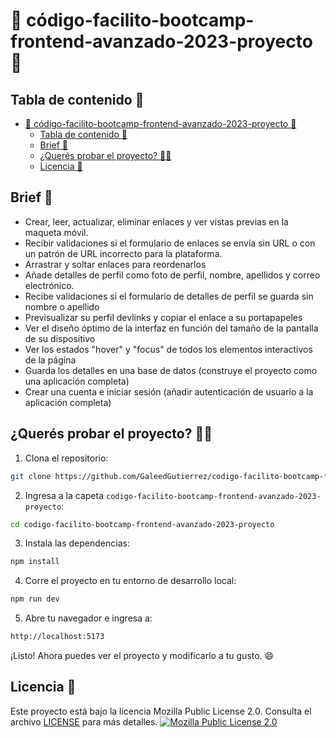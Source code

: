 # 🐊 código-facilito-bootcamp-frontend-avanzado-2023-proyecto 🐊

## Tabla de contenido 📖

- [🐊 código-facilito-bootcamp-frontend-avanzado-2023-proyecto 🐊](#-código-facilito-bootcamp-frontend-avanzado-2023-proyecto-)
	- [Tabla de contenido 📖](#tabla-de-contenido-)
	- [Brief 📝](#brief-)
	- [¿Querés probar el proyecto? 👨‍💻](#querés-probar-el-proyecto-)
	- [Licencia 📄](#licencia-)

## Brief 📝

- Crear, leer, actualizar, eliminar enlaces y ver vistas previas en la maqueta móvil.
- Recibir validaciones si el formulario de enlaces se envía sin URL o con un patrón de URL incorrecto para la plataforma.
- Arrastrar y soltar enlaces para reordenarlos
- Añade detalles de perfil como foto de perfil, nombre, apellidos y correo electrónico.
- Recibe validaciones si el formulario de detalles de perfil se guarda sin nombre o apellido
- Previsualizar su perfil devlinks y copiar el enlace a su portapapeles
- Ver el diseño óptimo de la interfaz en función del tamaño de la pantalla de su dispositivo
- Ver los estados "hover" y "focus" de todos los elementos interactivos de la página
- Guarda los detalles en una base de datos (construye el proyecto como una aplicación completa)
- Crear una cuenta e iniciar sesión (añadir autenticación de usuario a la aplicación completa)

## ¿Querés probar el proyecto? 👨‍💻

1. Clona el repositorio:

```bash
git clone https://github.com/GaleedGutierrez/codigo-facilito-bootcamp-frontend-avanzado-2023-proyecto.git
```

2. Ingresa a la capeta `codigo-facilito-bootcamp-frontend-avanzado-2023-proyecto`:

```bash
cd codigo-facilito-bootcamp-frontend-avanzado-2023-proyecto
```

3. Instala las dependencias:

```bash
npm install
```

4. Corre el proyecto en tu entorno de desarrollo local:

```bash
npm run dev
```

5. Abre tu navegador e ingresa a:

```bash
http://localhost:5173
```

¡Listo! Ahora puedes ver el proyecto y modificarlo a tu gusto. 😄

## Licencia 📄

Este proyecto está bajo la licencia Mozilla Public License 2.0. Consulta el archivo [LICENSE](https://github.com/GaleedGutierrez/codigo-facilito-bootcamp-frontend-avanzado-2023-projecto/blob/main/LICENSE) para más detalles.
[![Mozilla Public License 2.0](https://img.shields.io/badge/MPL_2.0-ff2828?style=for-the-badge&label=License "Mozilla Public License 2.0")](https://github.com/GaleedGutierrez/codigo-facilito-bootcamp-frontend-avanzado-2023-projecto/blob/main/LICENSE "Mozilla Public License 2.0")
